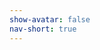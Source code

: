 ```yaml
---
show-avatar: false
nav-short: true
---
```


<div id="tripetto"></div>
<script src="https://cdn.jsdelivr.net/npm/tripetto-runner-foundation"></script>
<script src="https://cdn.jsdelivr.net/npm/tripetto-runner-classic"></script>
<script src="https://cdn.jsdelivr.net/npm/tripetto-services"></script>
<script>
var tripetto = TripettoServices.init({ token: "eyJhbGciOiJIUzI1NiIsInR5cCI6IkpXVCJ9.eyJ1c2VyIjoiV1hmTGdnMWpkSkpzMFdZVk5USmRRbEd4WVZLQnFxWlNWUHpZdS9RNU1PQT0iLCJkZWZpbml0aW9uIjoibGdDRmlFb3JZQlUvNDRIWmpma2hWUUhEeThTc0JuMUNvcDk1Nk04Y3IwMD0iLCJ0eXBlIjoiY29sbGVjdCJ9.FJo6S9Wg8bbExjYqoh5YAi0qJ_pgZ7soTLWG8XTlG9g" });

TripettoClassic.run({
    element: document.getElementById("tripetto"),
    definition: tripetto.definition,
    styles: tripetto.styles,
    l10n: tripetto.l10n,
    locale: tripetto.locale,
    translations: tripetto.translations,
    attachments: tripetto.attachments,
    onSubmit: tripetto.onSubmit
});
</script>
